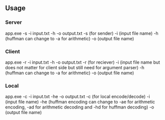 ## Usage
### Server
app.exe -s -i input.txt -h -o output.txt
-s (for sender)
-i (input file name)
-h (huffman can change to -a for arithmetic)
-o (output file name)

### Client
app.exe -r -i input.txt -h -o output.txt
-r (for reciever)
-i (input file name but does not matter for client side but still need for argument parser)
-h (huffman can change to -a for arithmetic)
-o (output file name)

### Local
app.exe -c -i input.txt -he -o output.txt
-c (for local encode/decode)
-i (input file name)
-he (huffman encoding can change to -ae for arithmetic encoding, -ad for arithmetic decoding and -hd for huffman decoding)
-o (output file name)